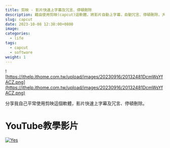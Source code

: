 ```yaml
---
title: 剪映 - 影片快速上字幕及冗言、停頓刪除
description: 藉由使用剪映(capcut)這軟體，將影片自動上字幕，自動冗言、停頓刪除，大大提高剪片效率。
slug: capcut
date: 2023-10-08 12:38:00+0800
image: 
categories:
  - life
tags:
  - capcut
  - software
weight: 1
---
```


![https://ithelp.ithome.com.tw/upload/images/20230916/20132481DcmWsYfACZ.png](https://ithelp.ithome.com.tw/upload/images/20230916/20132481DcmWsYfACZ.png)

分享我自己平常使用剪映這個軟體，影片快速上字幕及冗言、停頓刪除。

# YouTube教學影片
[![Yes](https://img.youtube.com/vi/dxLCK-u3AbY/0.jpg)](https://www.youtube.com/watch?v=dxLCK-u3AbY)
